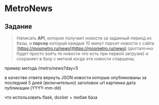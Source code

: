 # MetroNews

## Задание
> Написать **API**, которое получает новости за заданный период из базы,
и **парсер** который каждые 10 минут парсит новости
с сайта [https://mosmetro.ru/news](https://mosmetro.ru/news)
(достаточно будет просто взять те новости что есть при первой загрузке)
и сохраняет в базу с меткой когда эти новости спаршены,

пример метода
/metro/news?day=5

в качестве ответа вернуть JSON новости которые опубликованы за последний 5 дней (включительно)
заголовок
url картинки
дата публикации (YYYY-mm-dd)

что использовать
flask, docker + любая база